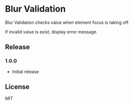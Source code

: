 # Blur Validation

Blur Validation checks value when element focus is taking off.

If invalid value is exist, display error message.

## Release

### 1.0.0

- Initial release

## License
MIT
